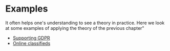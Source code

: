 # Examples

It often helps one's understanding to see a theory in practice.
Here we look at some examples of applying the theory of the previous chapter"

- [Supporting GDPR](gdpr/index.md)
- [Online classifieds](classifieds/index.md)
